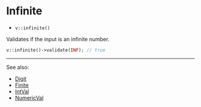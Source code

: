 # Infinite

- `v::infinite()`

Validates if the input is an infinite number.

```php
v::infinite()->validate(INF); // true
```

***
See also:

  * [Digit](Digit.md)
  * [Finite](Finite.md)
  * [IntVal](IntVal.md)
  * [NumericVal](NumericVal.md)
